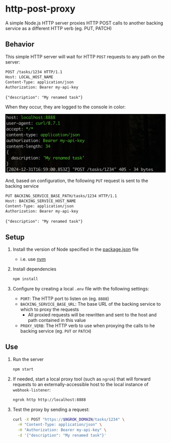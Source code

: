 # http-post-proxy

A simple Node.js HTTP server proxies HTTP POST calls to another backing service as a different HTTP verb (eg. PUT, PATCH)

## Behavior

This simple HTTP server will wait for HTTP `POST` requests to any path on the server:

```http
POST /tasks/1234 HTTP/1.1
Host: LOCAL_HOST_NAME
Content-Type: application/json
Authorization: Bearer my-api-key

{"description": "My renamed task"}
```

When they occur, they are logged to the console in color:

![sample response](./media/sample-response.png)

And, based on configuration, the following `PUT` request is sent to the backing service

```http
PUT BACKING_SERVICE_BASE_PATH/tasks/1234 HTTP/1.1
Host: BACKING_SERVICE_HOST_NAME
Content-Type: application/json
Authorization: Bearer my-api-key

{"description": "My renamed task"}
```

## Setup

1. Install the version of Node specified in the [package.json](./package.json) file

   - i.e. use [nvm](https://github.com/nvm-sh/nvm)

1. Install dependencies

   ```sh
   npm install
   ```

1. Configure by creating a local `.env` file with the following settings:

   - `PORT`: The HTTP port to listen on (eg. `8888`)
   - `BACKING_SERVICE_BASE_URL`: The base URL of the backing service to which to proxy the requests
     - All proxied requests will be rewritten and sent to the host and path contained in this value
   - `PROXY_VERB`: The HTTP verb to use when proxying the calls to he backing service (eg. `PUT` or `PATCH`)

## Use

1. Run the server

   ```sh
   npm start
   ```

1. If needed, start a local proxy tool (such as `ngrok`) that will forward requests to an externally-accessible host to the local instance of `webhook-listener`:

   ```sh
   ngrok http http://localhost:8888
   ```

1. Test the proxy by sending a request:

   ```sh
   curl -X POST "https://$NGROK_DOMAIN/tasks/1234" \
     -H "Content-Type: application/json" \
     -H "Authorization: Bearer my-api-key" \
     -d '{"description": "My renamed task"}'
   ```

